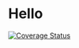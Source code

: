 # Hello

[![Coverage Status](https://coveralls.io/repos/github/drugpamir/otus-js-hw07-weather/badge.svg)](https://coveralls.io/github/drugpamir/otus-js-hw07-weather)